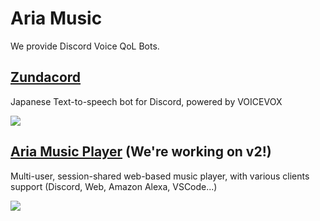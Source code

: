 # Aria Music

We provide Discord Voice QoL Bots.

## [Zundacord](https://github.com/aria-music/zundacord)

Japanese Text-to-speech bot for Discord, powered by VOICEVOX

![](https://user-images.githubusercontent.com/33576079/224512072-a5485639-ef5c-4db2-a093-dd7b23d6ea04.png)

## [Aria Music Player](https://github.com/aria-music/aria-core) (We're working on v2!)

Multi-user, session-shared web-based music player, with various clients support (Discord, Web, Amazon Alexa, VSCode...)

[![](https://img.youtube.com/vi/BdDe02ajDGw/maxresdefault.jpg)](https://www.youtube.com/watch?v=BdDe02ajDGw)
